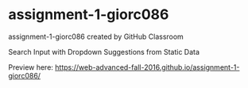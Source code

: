 # assignment-1-giorc086
assignment-1-giorc086 created by GitHub Classroom

Search Input with Dropdown Suggestions from Static Data

Preview here:
https://web-advanced-fall-2016.github.io/assignment-1-giorc086/

